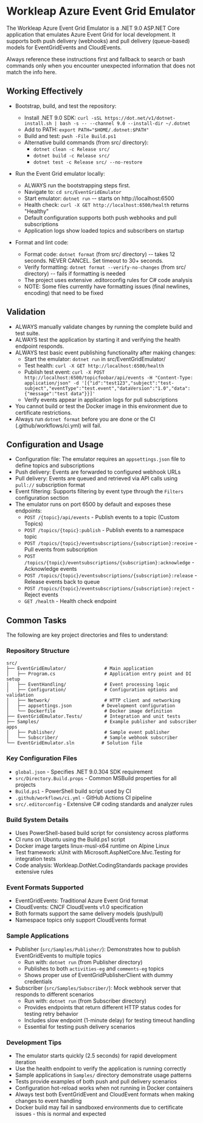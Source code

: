 # Workleap Azure Event Grid Emulator

The Workleap Azure Event Grid Emulator is a .NET 9.0 ASP.NET Core application that emulates Azure Event Grid for local development. It supports both push delivery (webhooks) and pull delivery (queue-based) models for EventGridEvents and CloudEvents.

Always reference these instructions first and fallback to search or bash commands only when you encounter unexpected information that does not match the info here.

## Working Effectively

- Bootstrap, build, and test the repository:
  - Install .NET 9.0 SDK: `curl -sSL https://dot.net/v1/dotnet-install.sh | bash -s -- --channel 9.0 --install-dir ~/.dotnet`
  - Add to PATH: `export PATH="$HOME/.dotnet:$PATH"`
  - Build and test: `pwsh -File Build.ps1`
  - Alternative build commands (from src/ directory):
    - `dotnet clean -c Release src/`
    - `dotnet build -c Release src/`
    - `dotnet test -c Release src/ --no-restore`

- Run the Event Grid emulator locally:
  - ALWAYS run the bootstrapping steps first.
  - Navigate to: `cd src/EventGridEmulator`
  - Start emulator: `dotnet run` -- starts on http://localhost:6500
  - Health check: `curl -X GET http://localhost:6500/health` returns "Healthy"
  - Default configuration supports both push webhooks and pull subscriptions
  - Application logs show loaded topics and subscribers on startup

- Format and lint code:
  - Format code: `dotnet format` (from src/ directory) -- takes 12 seconds. NEVER CANCEL. Set timeout to 30+ seconds.
  - Verify formatting: `dotnet format --verify-no-changes` (from src/ directory) -- fails if formatting is needed
  - The project uses extensive .editorconfig rules for C# code analysis
  - NOTE: Some files currently have formatting issues (final newlines, encoding) that need to be fixed

## Validation

- ALWAYS manually validate changes by running the complete build and test suite.
- ALWAYS test the application by starting it and verifying the health endpoint responds.
- ALWAYS test basic event publishing functionality after making changes:
  - Start the emulator: `dotnet run` in src/EventGridEmulator/
  - Test health: `curl -X GET http://localhost:6500/health`
  - Publish test event: `curl -X POST http://localhost:6500/topicfoobar/api/events -H "Content-Type: application/json" -d '[{"id":"test123","subject":"test-subject","eventType":"test.event","dataVersion":"1.0","data":{"message":"test data"}}]'`
  - Verify events appear in application logs for pull subscriptions
- You cannot build or test the Docker image in this environment due to certificate restrictions.
- Always run `dotnet format` before you are done or the CI (.github/workflows/ci.yml) will fail.

## Configuration and Usage

- Configuration file: The emulator requires an `appsettings.json` file to define topics and subscriptions
- Push delivery: Events are forwarded to configured webhook URLs
- Pull delivery: Events are queued and retrieved via API calls using `pull://` subscription format
- Event filtering: Supports filtering by event type through the `Filters` configuration section
- The emulator runs on port 6500 by default and exposes these endpoints:
  - `POST /{topic}/api/events` - Publish events to a topic (Custom Topics)
  - `POST /topics/{topic}:publish` - Publish events to a namespace topic
  - `POST /topics/{topic}/eventsubscriptions/{subscription}:receive` - Pull events from subscription
  - `POST /topics/{topic}/eventsubscriptions/{subscription}:acknowledge` - Acknowledge events
  - `POST /topics/{topic}/eventsubscriptions/{subscription}:release` - Release events back to queue
  - `POST /topics/{topic}/eventsubscriptions/{subscription}:reject` - Reject events
  - `GET /health` - Health check endpoint

## Common Tasks

The following are key project directories and files to understand:

### Repository Structure
```
src/
├── EventGridEmulator/              # Main application
│   ├── Program.cs                  # Application entry point and DI setup
│   ├── EventHandling/              # Event processing logic
│   ├── Configuration/              # Configuration options and validation  
│   ├── Network/                    # HTTP client and networking
│   ├── appsettings.json           # Development configuration
│   └── Dockerfile                  # Docker image definition
├── EventGridEmulator.Tests/        # Integration and unit tests
├── Samples/                        # Example publisher and subscriber apps
│   ├── Publisher/                  # Sample event publisher
│   └── Subscriber/                 # Sample webhook subscriber
└── EventGridEmulator.sln          # Solution file
```

### Key Configuration Files
- `global.json` - Specifies .NET 9.0.304 SDK requirement
- `src/Directory.Build.props` - Common MSBuild properties for all projects
- `Build.ps1` - PowerShell build script used by CI
- `.github/workflows/ci.yml` - GitHub Actions CI pipeline
- `src/.editorconfig` - Extensive C# coding standards and analyzer rules

### Build System Details
- Uses PowerShell-based build script for consistency across platforms
- CI runs on Ubuntu using the Build.ps1 script
- Docker image targets linux-musl-x64 runtime on Alpine Linux
- Test framework: xUnit with Microsoft.AspNetCore.Mvc.Testing for integration tests
- Code analysis: Workleap.DotNet.CodingStandards package provides extensive rules

### Event Formats Supported
- EventGridEvents: Traditional Azure Event Grid format
- CloudEvents: CNCF CloudEvents v1.0 specification
- Both formats support the same delivery models (push/pull)
- Namespace topics only support CloudEvents format

### Sample Applications
- Publisher (`src/Samples/Publisher/`): Demonstrates how to publish EventGridEvents to multiple topics
  - Run with: `dotnet run` (from Publisher directory)
  - Publishes to both `activities-eg` and `comments-eg` topics
  - Shows proper use of EventGridPublisherClient with dummy credentials
- Subscriber (`src/Samples/Subscriber/`): Mock webhook server that responds to different scenarios
  - Run with: `dotnet run` (from Subscriber directory)
  - Provides endpoints that return different HTTP status codes for testing retry behavior
  - Includes slow endpoint (1-minute delay) for testing timeout handling
  - Essential for testing push delivery scenarios

### Development Tips
- The emulator starts quickly (2.5 seconds) for rapid development iteration
- Use the health endpoint to verify the application is running correctly
- Sample applications in `Samples/` directory demonstrate usage patterns
- Tests provide examples of both push and pull delivery scenarios
- Configuration hot-reload works when not running in Docker containers
- Always test both EventGridEvent and CloudEvent formats when making changes to event handling
- Docker build may fail in sandboxed environments due to certificate issues - this is normal and expected